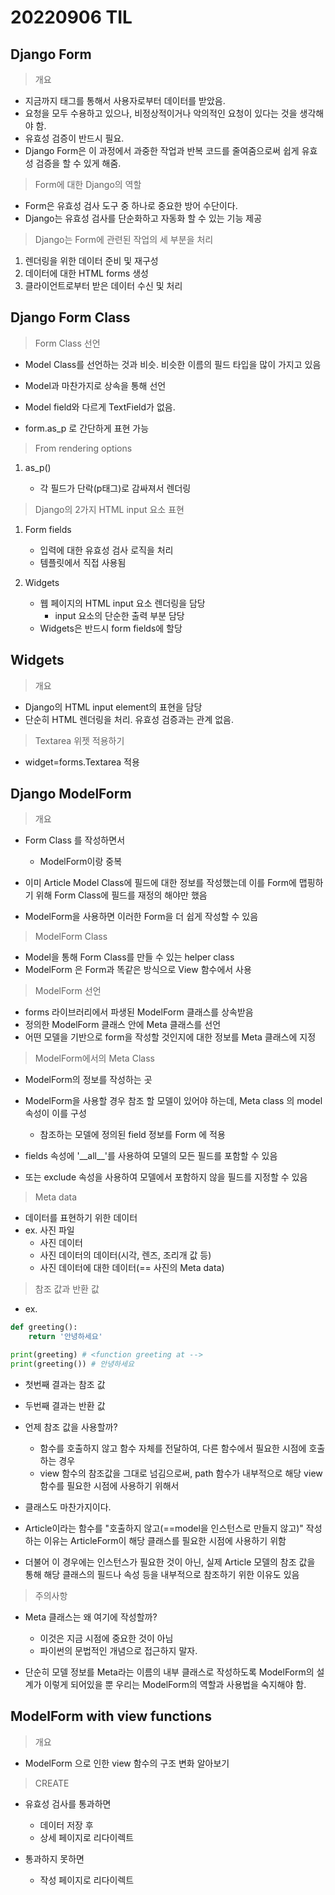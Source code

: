 # 20220906 TIL

## Django Form

> 개요

- 지금까지 태그를 통해서 사용자로부터 데이터를 받았음.
- 요청을 모두 수용하고 있으나, 비정상적이거나 악의적인 요청이 있다는 것을 생각해야 함.
- 유효성 검증이 반드시 필요.
- Django Form은 이 과정에서 과중한 작업과 반복 코드를 줄여줌으로써 쉽게 유효성 검증을 할 수 있게 해줌.

> Form에 대한 Django의 역할

- Form은 유효성 검사 도구 중 하나로 중요한 방어 수단이다.
- Django는 유효성 검사를 단순화하고 자동화 할 수 있는 기능 제공

> Django는 Form에 관련된 작업의 세 부분을 처리

1. 렌더링을 위한 데이터 준비 및 재구성
2. 데이터에 대한 HTML forms 생성
3. 클라이언트로부터 받은 데이터 수신 및 처리

## Django Form Class

> Form Class 선언

- Model Class를 선언하는 것과 비슷. 비슷한 이름의 필드 타입을 많이 가지고 있음
- Model과 마찬가지로 상속을 통해 선언
- Model field와 다르게 TextField가 없음.

- form.as_p 로 간단하게 표현 가능

> From rendering options

1. as_p()

   - 각 필드가 단락(p태그)로 감싸져서 렌더링

> Django의 2가지 HTML input 요소 표현

1. Form fields

   - 입력에 대한 유효성 검사 로직을 처리
   - 템플릿에서 직접 사용됨

2. Widgets

   - 웹 페이지의 HTML input 요소 렌더링을 담당
     - input 요소의 단순한 출력 부분 담당
   - Widgets은 반드시 form fields에 할당

## Widgets

> 개요

- Django의 HTML input element의 표현을 담당
- 단순히 HTML 렌더링을 처리. 유효성 검증과는 관계 없음.

> Textarea 위젯 적용하기

- widget=forms.Textarea 적용

## Django ModelForm

> 개요

- Form Class 를 작성하면서

  - ModelForm이랑 중복

- 이미 Article Model Class에 필드에 대한 정보를 작성했는데 이를 Form에 맵핑하기 위해 Form Class에 필드를 재정의 해야만 했음

- ModelForm을 사용하면 이러한 Form을 더 쉽게 작성할 수 있음

> ModelForm Class

- Model을 통해 Form Class를 만들 수 있는 helper class
- ModelForm 은 Form과 똑같은 방식으로 View 함수에서 사용

> ModelForm 선언

- forms 라이브러리에서 파생된 ModelForm 클래스를 상속받음
- 정의한 ModelForm 클래스 안에 Meta 클래스를 선언
- 어떤 모델을 기반으로 form을 작성할 것인지에 대한 정보를 Meta 클래스에 지정

> ModelForm에서의 Meta Class

- ModelForm의 정보를 작성하는 곳
- ModelForm을 사용할 경우 참조 할 모델이 있어야 하는데, Meta class 의 model 속성이 이를 구성

  - 참조하는 모델에 정의된 field 정보를 Form 에 적용

- fields 속성에 '\_\_all\_\_'를 사용하여 모델의 모든 필드를 포함할 수 있음
- 또는 exclude 속성을 사용하여 모델에서 포함하지 않을 필드를 지정할 수 있음

> Meta data

- 데이터를 표현하기 위한 데이터
- ex. 사진 파일
  - 사진 데이터
  - 사진 데이터의 데이터(시각, 렌즈, 조리개 값 등)
  - 사진 데이터에 대한 데이터(== 사진의 Meta data)

> 참조 값과 반환 값

- ex.

```py
def greeting():
    return '안녕하세요'

print(greeting) # <function greeting at -->
print(greeting()) # 안녕하세요
```

- 첫번째 결과는 참조 값
- 두번째 결과는 반환 값

- 언제 참조 값을 사용할까?

  - 함수를 호출하지 않고 함수 자체를 전달하여, 다른 함수에서 필요한 시점에 호출하는 경우
  - view 함수의 참조값을 그대로 넘김으로써, path 함수가 내부적으로 해당 view함수를 필요한 시점에 사용하기 위해서

- 클래스도 마찬가지이다.
- Article이라는 함수를 "호출하지 않고(==model을 인스턴스로 만들지 않고)" 작성하는 이유는 ArticleForm이 해당 클래스를 필요한 시점에 사용하기 위함
- 더불어 이 경우에는 인스턴스가 필요한 것이 아닌, 실제 Article 모델의 참조 값을 통해 해당 클래스의 필드나 속성 등을 내부적으로 참조하기 위한 이유도 있음

> 주의사항

- Meta 클래스는 왜 여기에 작성할까?

  - 이것은 지금 시점에 중요한 것이 아님
  - 파이썬의 문법적인 개념으로 접근하지 말자.

- 단순히 모델 정보를 Meta라는 이름의 내부 클래스로 작성하도록 ModelForm의 설계가 이렇게 되어있을 뿐 우리는 ModelForm의 역할과 사용법을 숙지해야 함.

## ModelForm with view functions

> 개요

- ModelForm 으로 인한 view 함수의 구조 변화 알아보기

> CREATE

- 유효성 검사를 통과하면

  - 데이터 저장 후
  - 상세 페이지로 리다이렉트

- 통과하지 못하면
  - 작성 페이지로 리다이렉트
